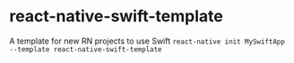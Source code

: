 # react-native-swift-template
A template for new RN projects to use Swift `react-native init MySwiftApp --template react-native-swift-template`
